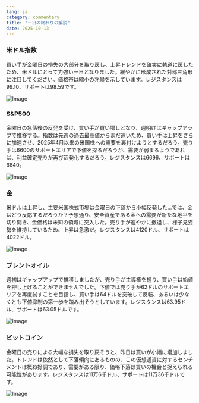 ```yaml
---
lang: ja
category: commentary
title: "一日の終わりの解説"
date: 2025-10-13
---
```


### 米ドル指数

買い手が金曜日の損失の大部分を取り戻し、上昇トレンドを確実に軌道に戻したため、米ドルにとって力強い一日となりました。緩やかに形成された対称三角形に注目してください。価格帯は縮小の兆候を示しています。レジスタンスは99.10、サポートは98.59です。

![Image](https://markleighedu.github.io/img/Oct-2025/13-Oct-2025/usdindex.jpg)

### S&P500

金曜日の急落後の反発を受け、買い手が買い増しとなり、週明けはギャップアップで推移する。指数は先週の過去最高値からまだ遠いため、買い手は上昇をさらに加速させ、2025年4月以来の米国株への需要を裏付けようとするだろう。売り手は6600のサポートエリアで下値を探るだろうが、需要が弱まるようであれば、利益確定売りが再び活発化するだろう。レジスタンスは6696、サポートは6640。

![Image](https://markleighedu.github.io/img/Oct-2025/13-Oct-2025/sp500.jpg)

### 金

米ドルは上昇し、主要米国株式市場は金曜日の下落から小幅反発した…では、金はどう反応するだろうか？予想通り、安全資産である金への需要が新たな地平を切り開き、金価格は未知の領域に突入した。売り手が速やかに撤退し、様子見姿勢を維持しているため、上昇は急激だ。レジスタンスは4120ドル、サポートは4022ドル。

![Image](https://markleighedu.github.io/img/Oct-2025/13-Oct-2025/gold.jpg)

### ブレントオイル

週初はギャップアップで推移しましたが、売り手が主導権を握り、買い手は始値を押し上げることができませんでした。下値では売り手が62ドルのサポートエリアを再度試すことを目指し、買い手は64ドルを突破して反転、あるいは少なくとも下値抑制の第一歩を踏み出そうとしています。レジスタンスは63.95ドル、サポートは63.05ドルです。

![Image](https://markleighedu.github.io/img/Oct-2025/13-Oct-2025/brentoil.jpg)

### ビットコイン

金曜日の売りによる大幅な損失を取り戻そうと、昨日は買いが小幅に増加しました。トレンドは依然として下落傾向にあるものの、この仮想通貨に対するセンチメントは概ね好調であり、需要がある限り、価格下落は買いの機会と捉えられる可能性があります。レジスタンスは11万6千ドル、サポートは11万36千ドルです。

![Image](https://markleighedu.github.io/img/Oct-2025/13-Oct-2025/bitcoin.jpg)

